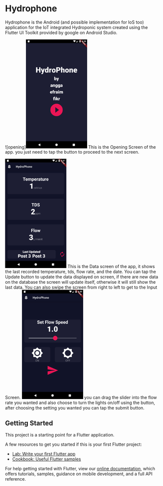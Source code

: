 # Hydrophone

Hydrophone is the Android (and possible implementation for IoS too) application for the IoT integrated Hydroponic system 
created using the Flutter UI Toolkit provided by google on Android Studio.

![opening]<img src="tutorial%20images/opening_screen.png" width="200">
This is the Opening Screen of the app. you just need to tap the button to proceed to the next screen.

<img src="tutorial%20images/data_screen.png" width="200">
This is the Data screen of the app, it shows the last recorded temperature, tds, flow rate, and the date. You can tap the 
Update button to update the data displayed on screen, if there are new data on the database the screen will update itself,
otherwise it will still show the last data. You can also swipe the screen from right to left to get to the Input Screen.

<img src="tutorial%20images/input_screen.png" width="200">
you can drag the slider into the flow rate you wanted and also choose to turn the lights on/off using the button,
after choosing the setting you wanted you can tap the submit button.


## Getting Started

This project is a starting point for a Flutter application.

A few resources to get you started if this is your first Flutter project:

- [Lab: Write your first Flutter app](https://flutter.dev/docs/get-started/codelab)
- [Cookbook: Useful Flutter samples](https://flutter.dev/docs/cookbook)

For help getting started with Flutter, view our
[online documentation](https://flutter.dev/docs), which offers tutorials,
samples, guidance on mobile development, and a full API reference.
